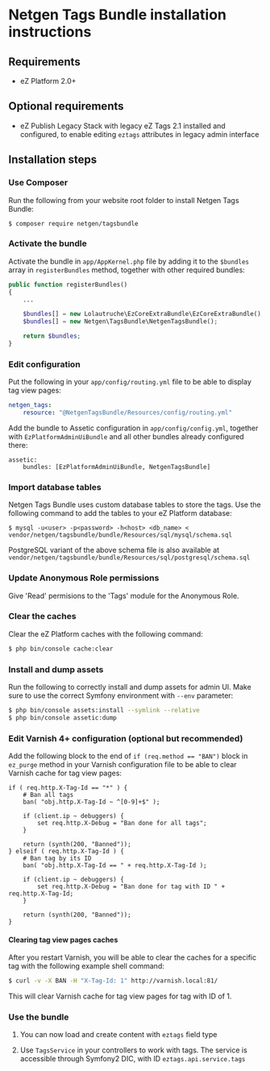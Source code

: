 Netgen Tags Bundle installation instructions
============================================

Requirements
------------

* eZ Platform 2.0+

Optional requirements
---------------------

* eZ Publish Legacy Stack with legacy eZ Tags 2.1 installed and configured, to enable editing `eztags` attributes in legacy admin interface

Installation steps
------------------

### Use Composer

Run the following from your website root folder to install Netgen Tags Bundle:

```
$ composer require netgen/tagsbundle
```

### Activate the bundle

Activate the bundle in `app/AppKernel.php` file by adding it to the `$bundles` array in `registerBundles` method, together with other required bundles:

```php
public function registerBundles()
{
    ...

    $bundles[] = new Lolautruche\EzCoreExtraBundle\EzCoreExtraBundle();
    $bundles[] = new Netgen\TagsBundle\NetgenTagsBundle();

    return $bundles;
}
```

### Edit configuration

Put the following in your `app/config/routing.yml` file to be able to display tag view pages:

```yml
netgen_tags:
    resource: "@NetgenTagsBundle/Resources/config/routing.yml"
```

Add the bundle to Assetic configuration in `app/config/config.yml`, together with `EzPlatformAdminUiBundle` and all other bundles already configured there:

```
assetic:
    bundles: [EzPlatformAdminUiBundle, NetgenTagsBundle]
```

### Import database tables

Netgen Tags Bundle uses custom database tables to store the tags. Use the following command to add the tables to your eZ Platform database:

```
$ mysql -u<user> -p<password> -h<host> <db_name> < vendor/netgen/tagsbundle/bundle/Resources/sql/mysql/schema.sql 
```

PostgreSQL variant of the above schema file is also available at `vendor/netgen/tagsbundle/bundle/Resources/sql/postgresql/schema.sql`

### Update Anonymous Role permissions

Give 'Read' permisions to the 'Tags' module for the Anonymous Role.

### Clear the caches

Clear the eZ Platform caches with the following command:

```bash
$ php bin/console cache:clear
```

### Install and dump assets

Run the following to correctly install and dump assets for admin UI. Make sure to use the correct Symfony environment with `--env` parameter:

```bash
$ php bin/console assets:install --symlink --relative
$ php bin/console assetic:dump
```

### Edit Varnish 4+ configuration (optional but recommended)

Add the following block to the end of `if (req.method == "BAN")` block in `ez_purge` method in your Varnish configuration file to be able to clear Varnish cache for tag view pages:

```varnish
if ( req.http.X-Tag-Id == "*" ) {
    # Ban all tags
    ban( "obj.http.X-Tag-Id ~ ^[0-9]+$" );

    if (client.ip ~ debuggers) {
        set req.http.X-Debug = "Ban done for all tags";
    }

    return (synth(200, "Banned"));
} elseif ( req.http.X-Tag-Id ) {
    # Ban tag by its ID
    ban( "obj.http.X-Tag-Id == " + req.http.X-Tag-Id );

    if (client.ip ~ debuggers) {
        set req.http.X-Debug = "Ban done for tag with ID " + req.http.X-Tag-Id;
    }

    return (synth(200, "Banned"));
}
```

#### Clearing tag view pages caches

After you restart Varnish, you will be able to clear the caches for a specific tag with the following example shell command:

```bash
$ curl -v -X BAN -H "X-Tag-Id: 1" http://varnish.local:81/
```

This will clear Varnish cache for tag view pages for tag with ID of 1.

### Use the bundle

1) You can now load and create content with `eztags` field type

2) Use `TagsService` in your controllers to work with tags. The service is accessible through Symfony2 DIC, with ID `eztags.api.service.tags`
